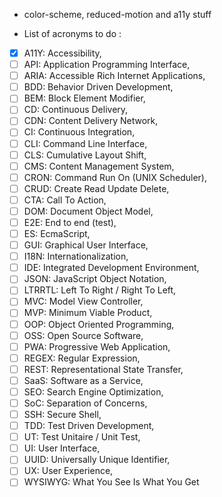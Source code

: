 - color-scheme, reduced-motion and a11y stuff

- List of acronyms to do :

- [X]  A11Y: Accessibility,
- [ ]  API: Application Programming Interface,
- [ ]  ARIA: Accessible Rich Internet Applications,
- [ ]  BDD: Behavior Driven Development,
- [ ]  BEM: Block Element Modifier,
- [ ]  CD: Continuous Delivery,
- [ ]  CDN: Content Delivery Network,
- [ ]  CI: Continuous Integration,
- [ ]  CLI: Command Line Interface,
- [ ]  CLS: Cumulative Layout Shift,
- [ ]  CMS: Content Management System,
- [ ]  CRON: Command Run On (UNIX Scheduler),
- [ ]  CRUD: Create Read Update Delete,
- [ ]  CTA: Call To Action,
- [ ]  DOM: Document Object Model,
- [ ]  E2E: End to end (test),
- [ ]  ES: EcmaScript,
- [ ]  GUI: Graphical User Interface,
- [ ]  I18N: Internationalization,
- [ ]  IDE: Integrated Development Environment,
- [ ]  JSON: JavaScript Object Notation,
- [ ]  LTRRTL: Left To Right / Right To Left,
- [ ]  MVC: Model View Controller,
- [ ]  MVP: Minimum Viable Product,
- [ ]  OOP: Object Oriented Programming,
- [ ]  OSS: Open Source Software,
- [ ]  PWA: Progressive Web Application,
- [ ]  REGEX: Regular Expression,
- [ ]  REST: Representational State Transfer,
- [ ]  SaaS: Software as a Service,
- [ ]  SEO: Search Engine Optimization,
- [ ]  SoC: Separation of Concerns,
- [ ]  SSH: Secure Shell,
- [ ]  TDD: Test Driven Development,
- [ ]  UT: Test Unitaire / Unit Test,
- [ ]  UI: User Interface,
- [ ]  UUID: Universally Unique Identifier,
- [ ]  UX: User Experience,
- [ ]  WYSIWYG: What You See Is What You Get
